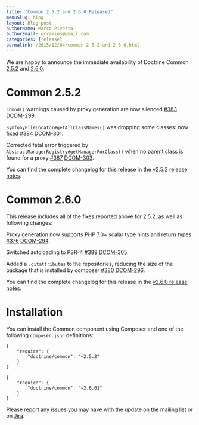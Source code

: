 ```yaml
---
title: "Common 2.5.2 and 2.6.0 Released"
menuSlug: blog
layout: blog-post
authorName: Marco Pivetta
authorEmail: ocramius@gmail.com
categories: [release]
permalink: /2015/12/04/common-2-5-2-and-2-6-0.html
---
```

We are happy to announce the immediate availability of Doctrine Common
[2.5.2](https://github.com/doctrine/common/releases/tag/v2.5.2) and
[2.6.0](https://github.com/doctrine/common/releases/tag/v2.6.0).

Common 2.5.2
============

`chmod()` warnings caused by proxy generation are now silenced
[\#383](https://github.com/doctrine/common/pull/383)
[DCOM-299](http://www.doctrine-project.org/jira/browse/DCOM-299).

`SymfonyFileLocator#getAllClassNames()` was dropping some classes: now
fixed [\#384](https://github.com/doctrine/common/pull/384)
[DCOM-301](http://www.doctrine-project.org/jira/browse/DCOM-301).

Corrected fatal error triggered by
`AbstractManagerRegistry#getManagerForClass()` when no parent class is
found for a proxy [\#387](https://github.com/doctrine/common/pull/387)
[DCOM-303](http://www.doctrine-project.org/jira/browse/DCOM-303).

You can find the complete changelog for this release in the [v2.5.2
release
notes](http://www.doctrine-project.org/jira/projects/DCOM/versions/10820).

Common 2.6.0
============

This release includes all of the fixes reported above for 2.5.2, as well
as following changes:

Proxy generation now supports PHP 7.0+ scalar type hints and return
types [\#376](https://github.com/doctrine/common/pull/376)
[DCOM-294](http://www.doctrine-project.org/jira/browse/DCOM-294).

Switched autoloading to PSR-4
[\#389](https://github.com/doctrine/common/pull/389)
[DCOM-305](http://www.doctrine-project.org/jira/browse/DCOM-305).

Added a `.gitattributes` to the repositories, reducing the size of the
package that is installed by composer
[\#380](https://github.com/doctrine/common/pull/380)
[DCOM-296](http://www.doctrine-project.org/jira/browse/DCOM-296).

You can find the complete changelog for this release in the [v2.6.0
release
notes](http://www.doctrine-project.org/jira/projects/DCOM/versions/10735).

Installation
============

You can install the Common component using Composer and one of the
following `composer.json` definitions:

~~~~ {.sourceCode .json}
{
    "require": {
        "doctrine/common": "~2.5.2"
    }
}
~~~~

~~~~ {.sourceCode .json}
{
    "require": {
        "doctrine/common": "~2.6.01"
    }
}
~~~~

Please report any issues you may have with the update on the mailing
list or on [Jira](http://www.doctrine-project.org/jira).
